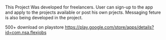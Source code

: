 
This Project Was developed for freelancers. User can sign-up to the app and apply to the projects available or post his own prjects. Messaging feture is also being developed in the project.

500+ download on playstore 
https://play.google.com/store/apps/details?id=com.nsa.flexjobs
